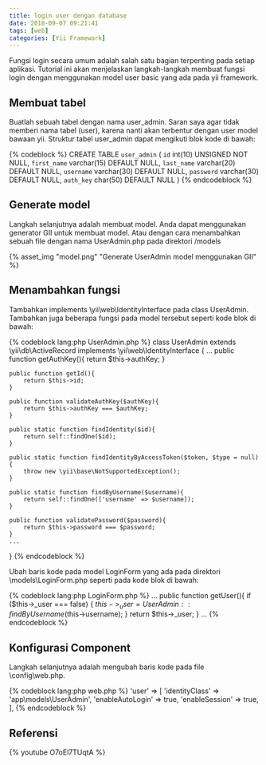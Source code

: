 ```yaml
---
title: login user dengan database
date: 2018-09-07 09:21:41
tags: [web]
categories: [Yii Framework]
---
```


Fungsi login secara umum adalah salah satu bagian terpenting pada setiap aplikasi. Tutorial ini akan menjelaskan langkah-langkah membuat fungsi login dengan menggunakan model user basic yang ada pada yii framework.

## Membuat tabel
Buatlah sebuah tabel dengan nama user_admin. Saran saya agar tidak memberi nama tabel (user), karena nanti akan terbentur dengan user model bawaan yii. Struktur tabel user_admin dapat mengikuti blok kode di bawah:

{% codeblock %}
CREATE TABLE `user_admin` (
  `id` int(10) UNSIGNED NOT NULL,
  `first_name` varchar(15) DEFAULT NULL,
  `last_name` varchar(20) DEFAULT NULL,
  `username` varchar(30) DEFAULT NULL,
  `password` varchar(30) DEFAULT NULL,
  `auth_key` char(50) DEFAULT NULL
) 
{% endcodeblock %}

<!-- more -->
## Generate model
Langkah selanjutnya adalah membuat model. Anda dapat menggunakan generator GII untuk membuat model. Atau dengan cara menambahkan sebuah file dengan nama UserAdmin.php pada direktori /models

{% asset_img "model.png" "Generate UserAdmin model menggunakan GII" %}

## Menambahkan fungsi
Tambahkan implements \yii\web\IdentityInterface pada class UserAdmin. Tambahkan juga beberapa fungsi pada model tersebut seperti kode blok di bawah:

{% codeblock lang:php UserAdmin.php %}
class UserAdmin extends \yii\db\ActiveRecord implements \yii\web\IdentityInterface
{
    ...
    public function getAuthKey(){
        return $this->authKey;
    }

    public function getId(){
        return $this->id;
    }

    public function validateAuthKey($authKey){
        return $this->authKey === $authKey;
    }

    public static function findIdentity($id){
        return self::findOne($id);
    }

    public static function findIdentityByAccessToken($token, $type = null){
        throw new \yii\base\NotSupportedException();
    }

    public static function findByUsername($username){
        return self::findOne(['username' => $username]);
    }

    public function validatePassword($password){
        return $this->password === $password;
    }
    ...
}
{% endcodeblock %}

Ubah baris kode pada model LoginForm yang ada pada direktori \models\LoginForm.php seperti pada kode blok di bawah:

{% codeblock lang:php LoginForm.php %}
    ...
    public function getUser(){
        if ($this->_user === false) {
            $this->_user = UserAdmin::findByUsername($this->username);
        }
        return $this->_user;
    }
    ...
{% endcodeblock %}

## Konfigurasi Component 

Langkah selanjutnya adalah mengubah baris kode pada file \config\web.php.

{% codeblock lang:php web.php %}
'user' => [
    'identityClass' => 'app\models\UserAdmin',
    'enableAutoLogin' => true,
    'enableSession' => true,
],
{% endcodeblock %}

## Referensi
{% youtube O7oEl7TUqtA %}